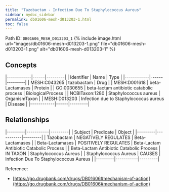 ```yaml
---
title: "Tazobactam - Infection Due To Staphylococcus Aureus"
sidebar: mydoc_sidebar
permalink: db01606-mesh-d013203-1.html
toc: false 
---
```



Path ID: `DB01606_MESH_D013203_1`
{% include image.html url="images/db01606-mesh-d013203-1.png" file="db01606-mesh-d013203-1.png" alt="db01606-mesh-d013203-1" %}

## Concepts

|------------|------|---------|
| Identifier | Name | Type    |
|------------|------|---------|
| MESH:C043265 | tazobactam | Drug |
| MESH:D001618 | beta-Lactamases | Protein |
| GO:0030655 | beta-lactam antibiotic catabolic process | BiologicalProcess |
| NCBITaxon:1280 | Staphylococcus aureus | OrganismTaxon |
| MESH:D013203 | Infection due to Staphylococcus aureus | Disease |
|------------|------|---------|

## Relationships

|---------|-----------|---------|
| Subject | Predicate | Object  |
|---------|-----------|---------|
| Tazobactam | NEGATIVELY REGULATES | Beta-Lactamases |
| Beta-Lactamases | POSITIVELY REGULATES | Beta-Lactam Antibiotic Catabolic Process |
| Beta-Lactam Antibiotic Catabolic Process | IN TAXON | Staphylococcus Aureus |
| Staphylococcus Aureus | CAUSES | Infection Due To Staphylococcus Aureus |
|---------|-----------|---------|

Reference: 
  - [https://go.drugbank.com/drugs/DB01606#mechanism-of-action](https://go.drugbank.com/drugs/DB01606#mechanism-of-action)

